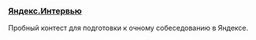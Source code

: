 ### [Яндекс.Интервью](https://contest.yandex.ru/contest/8458/enter/)

Пробный контест для подготовки к очному собеседованию в Яндексе.